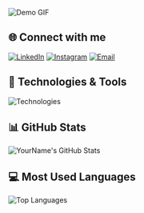 ![Demo GIF](https://mir-s3-cdn-cf.behance.net/project_modules/max_1200/81bb4b165684019.640b6038d133e.gif)


## 🌐 Connect with me

[![LinkedIn](https://img.shields.io/badge/LinkedIn-Connect-blue?style=for-the-badge&logo=linkedin&logoColor=blue)](https://www.linkedin.com/in/mahadikanafizluqman)
[![Instagram](https://img.shields.io/badge/Instagram-Follow-blue?style=for-the-badge&logo=instagram)](https://www.instagram.com/mahadika_nl)
[![Email](https://img.shields.io/badge/Email-Contact-blue?style=for-the-badge&logo=gmail)](mailto:mahadikanafizluqman@gmail.com)


## 🔧 Technologies & Tools

![Technologies](https://img.shields.io/badge/Language-HTML,_CSS,_JavaScript,_Python,_C/C++,_Dart,PHP-red?style=for-the-badge)


## 📊 GitHub Stats

![YourName's GitHub Stats](https://github-readme-stats.vercel.app/api?username=Nfx1z&count_private=true&show_icons=true&theme=radical)


## 💻 Most Used Languages

![Top Languages](https://github-readme-stats.vercel.app/api/top-langs/?username=Nfx1z&langs_count=30&layout=compact&theme=radical)
